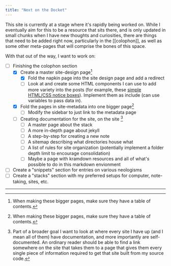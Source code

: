 ```yaml
---
title: "Next on the Docket"
---
```


This site is currently at a stage where it's rapidly being worked on. While I eventually aim for this to be a resource that sits there, and is only updated in small chunks when I have new thoughts and curiosities, there are things that need to be added right now, particularly in the [[colophon]], as well as some other meta-pages that will comprise the bones of this space.

With that out of the way, I want to work on:

- [ ] Finishing the colophon section
    - [x] Create a master site-design page[^2]
        - [x] Fold the napkin page into the site design page and add a redirect
        - [ ] Look at and create some HTML components I can use to add more variety into the posts (for example, these [simple HTML/CSS notice boxes](https://bt.ht/notice/)). Implement them as include (can use variables to pass data in).
    - [x] Fold the pages in site-metadata into one bigger page[^2]
        - [ ] Modify the sidebar to just link to the metadata page
    - [ ] Creating documentation for the site, on the site [^3]
        - [ ] A master page about the stack
        - [ ] A more in-depth page about jekyll
        - [ ] A step-by-step for creating a new note
        - [ ] A sitemap describing what directories house what
        - [ ] A list of rules for site organization (potentially implement a folder depth limit to encourage consolidation)
        - [ ] Maybe a page with kramdown resources and all of what's possible to do in this markdown envionment
- [ ] Create a "snippets" section for entries on various neologisms
- [ ] Create a "stacks" section with my preferred setups for computer, note-taking, sites, etc.

---

[^2]: When making these bigger pages, make sure they have a table of contents.
[^3]: Part of a broader goal I want to look at where every site I have up (and I mean all of them) have documentation, and more importantly are self-documented. An ordinary reader should be able to find a link somewhere on the site that takes them to a page that gives them every single piece of information required to get that site built from my source code.
